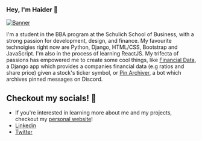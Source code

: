 ### Hey, I'm Haider 👋
[![Banner](https://i.imgur.com/VOUb9Ei.jpg)](https://haiderzaidi.ca)

I'm a student in the BBA program at the Schulich School of Business, with a strong passion for development, design, and finance. My favourite technoigies right now are Python, Django, HTML/CSS, Bootstrap and JavaScript. I'm also in the process of learning ReactJS. My trifecta of passions has empowered me to create some cool things, like [Financial Data](https://github.com/HaiderZaidiDev/Financial-Data), a Django app which provides a companies financial data (e.g ratios and share price) given a stock's ticker symbol, or [Pin Archiver](https://github.com/HaiderZaidiDev/Discord-Pin-Archiver-Bot), a bot which archives pinned messages on Discord. 

## Checkout my socials! :ocean:
- If you're interested in learning more about me and my projects, checkout my [personal website](https://haiderzaidi.ca)! 
- [Linkedin](https://haiderzaidi.ca/linkedin)
- [Twitter](https://haiderzaidi.ca/twitter)


